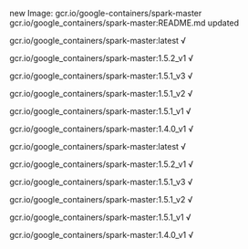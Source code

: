 new Image: gcr.io/google-containers/spark-master
gcr.io/google_containers/spark-master:README.md updated 

gcr.io/google_containers/spark-master:latest √

gcr.io/google_containers/spark-master:1.5.2_v1 √

gcr.io/google_containers/spark-master:1.5.1_v3 √

gcr.io/google_containers/spark-master:1.5.1_v2 √

gcr.io/google_containers/spark-master:1.5.1_v1 √

gcr.io/google_containers/spark-master:1.4.0_v1 √

gcr.io/google_containers/spark-master:latest √

gcr.io/google_containers/spark-master:1.5.2_v1 √

gcr.io/google_containers/spark-master:1.5.1_v3 √

gcr.io/google_containers/spark-master:1.5.1_v2 √

gcr.io/google_containers/spark-master:1.5.1_v1 √

gcr.io/google_containers/spark-master:1.4.0_v1 √

